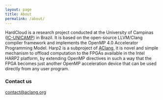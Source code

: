 ```yaml
---
layout: page
title: About
permalink: /about/
---
```


HardCloud is a research project conducted at the University of Campinas
([IC-UNICAMP](http://ic.unicamp.br/)) in Brazil. It is based on the
open-source LLVM/Clang compiler framework and implements
the OpenMP 4.0 Accelerator Programming Model. Harp2 is a subproject
of [AClang](https://omp2ocl.github.io/aclang/), it is novel and simple
mechanism to offload computation to the FPGAs available in the Intel
HARP2 platform, by extending OpenMP directives in such a way that the
FPGA becomes just another OpenMP acceleration device that can be used
directly from any user program.

### Contact us

[contact@aclang.org](mailto:contact@aclang.org)
